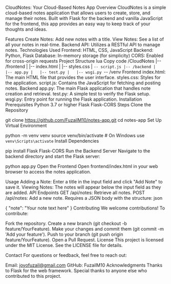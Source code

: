 CloudNotes: Your Cloud-Based Notes App
Overview
CloudNotes is a simple cloud-based notes application that allows users to create, store, and manage their notes. Built with Flask for the backend and vanilla JavaScript for the frontend, this app provides an easy way to keep track of your thoughts and ideas.

Features
Create Notes: Add new notes with a title.
View Notes: See a list of all your notes in real-time.
Backend API: Utilizes a RESTful API to manage notes.
Technologies Used
Frontend: HTML, CSS, JavaScript
Backend: Python, Flask
Database: In-memory storage (for simplicity)
CORS: Enabled for cross-origin requests
Project Structure
lua
Copy code
/CloudNotes
|-- /frontend
|   |-- index.html
|   |-- styles.css
|   `-- script.js
|-- /backend
|   |-- app.py
|   |-- test.py
|   |-- wsgi.py
`-- /venv
Frontend
index.html: The main HTML file that provides the user interface.
styles.css: Styles for the application.
script.js: Contains the JavaScript for fetching and posting notes.
Backend
app.py: The main Flask application that handles note creation and retrieval.
test.py: A simple test to verify the Flask setup.
wsgi.py: Entry point for running the Flask application.
Installation
Prerequisites
Python 3.7 or higher
Flask
Flask-CORS
Steps
Clone the Repository


git clone https://github.com/FuzailM10/notes-app.git
cd notes-app
Set Up Virtual Environment


python -m venv venv
source venv/bin/activate  # On Windows use `venv\Scripts\activate`
Install Dependencies

pip install Flask Flask-CORS
Run the Backend Server Navigate to the backend directory and start the Flask server:


python app.py
Open the Frontend Open frontend/index.html in your web browser to access the notes application.

Usage
Adding a Note: Enter a title in the input field and click "Add Note" to save it.
Viewing Notes: The notes will appear below the input field as they are added.
API Endpoints
GET /api/notes: Retrieve all notes.
POST /api/notes: Add a new note. Requires a JSON body with the structure:
json

{ "note": "Your note text here" }
Contributing
We welcome contributions! To contribute:

Fork the repository.
Create a new branch (git checkout -b feature/YourFeature).
Make your changes and commit them (git commit -m 'Add your feature').
Push to your branch (git push origin feature/YourFeature).
Open a Pull Request.
License
This project is licensed under the MIT License. See the LICENSE file for details.

Contact
For questions or feedback, feel free to reach out:

Email: joyofuzail@gmail.com
GitHub: FuzailM10
Acknowledgments
Thanks to Flask for the web framework.
Special thanks to anyone else who contributed to this project.
